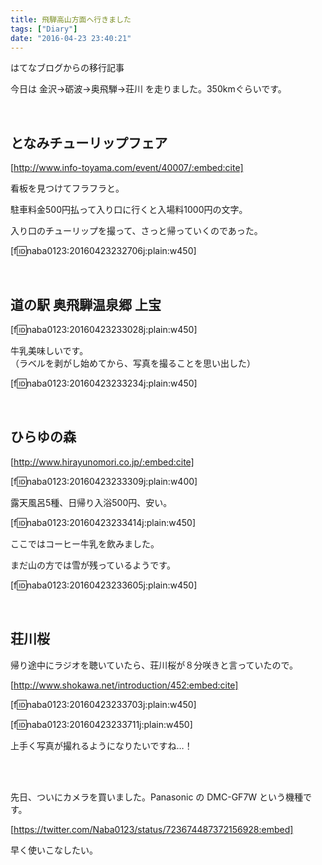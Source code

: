 ```yaml
---
title: 飛騨高山方面へ行きました
tags: ["Diary"]
date: "2016-04-23 23:40:21"
---
```


<div class="alert info">
はてなブログからの移行記事
</div>

今日は 金沢→砺波→奥飛騨→荘川 を走りました。350kmぐらいです。

<br>

<!-- more -->

## となみチューリップフェア

[http://www.info-toyama.com/event/40007/:embed:cite]

看板を見つけてフラフラと。

駐車料金500円払って入り口に行くと入場料1000円の文字。

入り口のチューリップを撮って、さっと帰っていくのであった。

[f:id:naba0123:20160423232706j:plain:w450]

<br>

## 道の駅 奥飛騨温泉郷 上宝

[f:id:naba0123:20160423233028j:plain:w450]

牛乳美味しいです。  
（ラベルを剥がし始めてから、写真を撮ることを思い出した）

[f:id:naba0123:20160423233234j:plain:w450]

<br>

## ひらゆの森

[http://www.hirayunomori.co.jp/:embed:cite]

[f:id:naba0123:20160423233309j:plain:w400]

露天風呂5種、日帰り入浴500円、安い。

[f:id:naba0123:20160423233414j:plain:w450]

ここではコーヒー牛乳を飲みました。

まだ山の方では雪が残っているようです。

[f:id:naba0123:20160423233605j:plain:w450]

<br>

## 荘川桜

帰り途中にラジオを聴いていたら、荘川桜が８分咲きと言っていたので。

[http://www.shokawa.net/introduction/452:embed:cite]

[f:id:naba0123:20160423233703j:plain:w450]

[f:id:naba0123:20160423233711j:plain:w450]

上手く写真が撮れるようになりたいですね…！

<br>

<br>

先日、ついにカメラを買いました。Panasonic の DMC-GF7W という機種です。

[https://twitter.com/Naba0123/status/723674487372156928:embed]

早く使いこなしたい。

<br>

